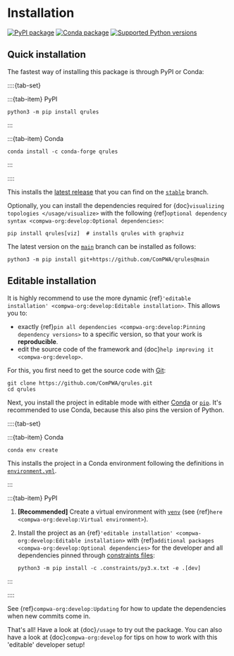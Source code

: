 # Installation

[![PyPI package](https://badge.fury.io/py/qrules.svg)](https://pypi.org/project/qrules)
[![Conda package](https://anaconda.org/conda-forge/qrules/badges/version.svg)](https://anaconda.org/conda-forge/qrules)
[![Supported Python versions](https://img.shields.io/pypi/pyversions/qrules)](https://pypi.org/project/qrules)

## Quick installation

The fastest way of installing this package is through PyPI or Conda:

::::{tab-set}

:::{tab-item} PyPI

```shell
python3 -m pip install qrules
```

:::

:::{tab-item} Conda

```shell
conda install -c conda-forge qrules
```

:::

::::

This installs the [latest release](https://github.com/ComPWA/qrules/releases) that you
can find on the [`stable`](https://github.com/ComPWA/qrules/tree/stable) branch.

Optionally, you can install the dependencies required for
{doc}`visualizing topologies </usage/visualize>` with the following
{ref}`optional dependency syntax <compwa-org:develop:Optional dependencies>`:

```shell
pip install qrules[viz]  # installs qrules with graphviz
```

The latest version on the [`main`](https://github.com/ComPWA/qrules/tree/main) branch
can be installed as follows:

```shell
python3 -m pip install git+https://github.com/ComPWA/qrules@main
```

## Editable installation

It is highly recommend to use the more dynamic
{ref}`'editable installation' <compwa-org:develop:Editable installation>`. This allows
you to:

- exactly {ref}`pin all dependencies <compwa-org:develop:Pinning dependency versions>`
  to a specific version, so that your work is **reproducible**.
- edit the source code of the framework and
  {doc}`help improving it <compwa-org:develop>`.

For this, you first need to get the source code with [Git](https://git-scm.com):

```shell
git clone https://github.com/ComPWA/qrules.git
cd qrules
```

Next, you install the project in editable mode with either
[Conda](https://docs.conda.io) or [`pip`](https://pypi.org/project/pip). It's
recommended to use Conda, because this also pins the version of Python.

::::{tab-set}

:::{tab-item} Conda

```shell
conda env create
```

This installs the project in a Conda environment following the definitions in
[`environment.yml`](https://github.com/ComPWA/qrules/blob/main/environment.yml).

:::

:::{tab-item} PyPI

1. **[Recommended]** Create a virtual environment with
   [`venv`](https://docs.python.org/3/library/venv.html) (see
   {ref}`here <compwa-org:develop:Virtual environment>`).

2. Install the project as an
   {ref}`'editable installation' <compwa-org:develop:Editable installation>` with
   {ref}`additional packages <compwa-org:develop:Optional dependencies>` for the
   developer and all dependencies pinned through
   [constraints files](https://pip.pypa.io/en/stable/user_guide/#constraints-files):

   ```shell
   python3 -m pip install -c .constraints/py3.x.txt -e .[dev]
   ```

:::

::::

See {ref}`compwa-org:develop:Updating` for how to update the dependencies when new
commits come in.

That's all! Have a look at {doc}`/usage` to try out the package. You can also have a
look at {doc}`compwa-org:develop` for tips on how to work with this 'editable' developer
setup!
